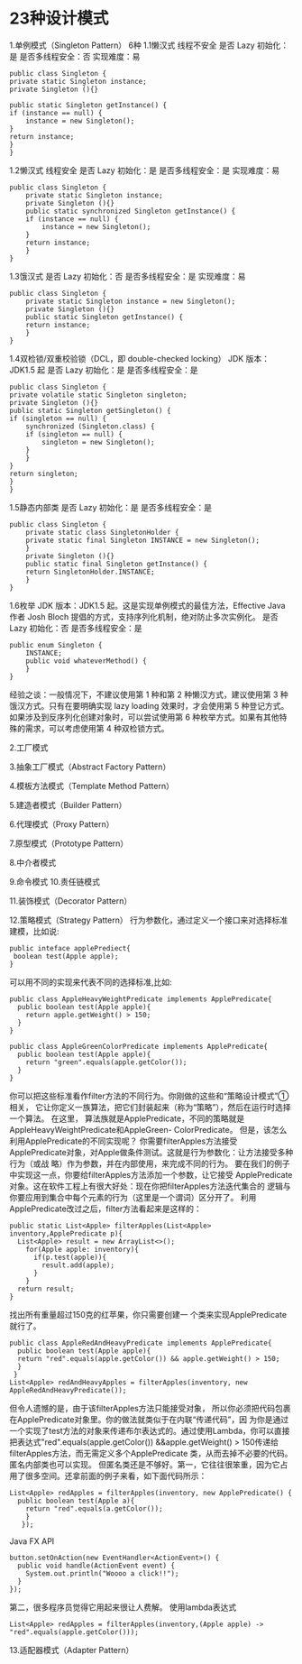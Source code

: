 23种设计模式
======
1.单例模式（Singleton Pattern）
6种
1.1懒汉式 线程不安全
是否 Lazy 初始化：是
是否多线程安全：否
实现难度：易
    
    public class Singleton {  
    private static Singleton instance;  
    private Singleton (){}  
  
    public static Singleton getInstance() {  
    if (instance == null) {  
        instance = new Singleton();  
    }  
    return instance;  
    }  
    }
1.2懒汉式 线程安全
是否 Lazy 初始化：是
是否多线程安全：是
实现难度：易

    public class Singleton {  
        private static Singleton instance;  
        private Singleton (){}  
        public static synchronized Singleton getInstance() {  
        if (instance == null) {  
            instance = new Singleton();  
        }  
        return instance;  
        }  
    }
 1.3饿汉式
是否 Lazy 初始化：否
是否多线程安全：是
实现难度：易

    public class Singleton {  
        private static Singleton instance = new Singleton();  
        private Singleton (){}  
        public static Singleton getInstance() {  
        return instance;  
        }  
    }
1.4双检锁/双重校验锁（DCL，即 double-checked locking）
JDK 版本：JDK1.5 起
是否 Lazy 初始化：是
是否多线程安全：是

    public class Singleton {  
    private volatile static Singleton singleton;  
    private Singleton (){}  
    public static Singleton getSingleton() {  
    if (singleton == null) {  
        synchronized (Singleton.class) {  
        if (singleton == null) {  
            singleton = new Singleton();  
        }  
        }  
    }  
    return singleton;  
    }  
    }
1.5静态内部类
是否 Lazy 初始化：是
是否多线程安全：是

    public class Singleton {  
        private static class SingletonHolder {  
        private static final Singleton INSTANCE = new Singleton();  
        }  
        private Singleton (){}  
        public static final Singleton getInstance() {  
        return SingletonHolder.INSTANCE;  
        }  
    }
1.6枚举
JDK 版本：JDK1.5 起。这是实现单例模式的最佳方法，Effective Java 作者 Josh Bloch 提倡的方式，支持序列化机制，绝对防止多次实例化。
是否 Lazy 初始化：否
是否多线程安全：是

    public enum Singleton {  
        INSTANCE;  
        public void whateverMethod() {  
        }  
    }
经验之谈：一般情况下，不建议使用第 1 种和第 2 种懒汉方式，建议使用第 3 种饿汉方式。只有在要明确实现 lazy loading 效果时，才会使用第 5 种登记方式。如果涉及到反序列化创建对象时，可以尝试使用第 6 种枚举方式。如果有其他特殊的需求，可以考虑使用第 4 种双检锁方式。

2.工厂模式

3.抽象工厂模式（Abstract Factory Pattern）

4.模板方法模式（Template Method Pattern）

5.建造者模式（Builder Pattern）

6.代理模式（Proxy Pattern）

7.原型模式（Prototype Pattern）

8.中介者模式


9.命令模式
10.责任链模式

11.装饰模式（Decorator Pattern）

12.策略模式（Strategy Pattern）
行为参数化，通过定义一个接口来对选择标准建模，比如说:

    public inteface applePrediect{
     boolean test(Apple apple);
    }

可以用不同的实现来代表不同的选择标准,比如:

    public class AppleHeavyWeightPredicate implements ApplePredicate{
      public boolean test(Apple apple){
        return apple.getWeight() > 150;
      } 
    } 

    public class AppleGreenColorPredicate implements ApplePredicate{
      public boolean test(Apple apple){
        return "green".equals(apple.getColor());
      } 
    }

你可以把这些标准看作filter方法的不同行为。你刚做的这些和“策略设计模式”①相关， 它让你定义一族算法，把它们封装起来（称为“策略”），然后在运行时选择一个算法。
在这里， 算法族就是ApplePredicate，不同的策略就是AppleHeavyWeightPredicate和AppleGreen- ColorPredicate。 但是，该怎么利用ApplePredicate的不同实现呢？
你需要filterApples方法接受 ApplePredicate对象，对Apple做条件测试。这就是行为参数化：让方法接受多种行为（或战 略）作为参数，并在内部使用，来完成不同的行为。
要在我们的例子中实现这一点，你要给filterApples方法添加一个参数，让它接受 ApplePredicate对象。这在软件工程上有很大好处：现在你把filterApples方法迭代集合的
逻辑与你要应用到集合中每个元素的行为（这里是一个谓词）区分开了。 
利用ApplePredicate改过之后，filter方法看起来是这样的： 

    public static List<Apple> filterApples(List<Apple> inventory,ApplePredicate p){ 
      List<Apple> result = new ArrayList<>(); 
        for(Apple apple: inventory){ 
          if(p.test(apple)){  
            result.add(apple);  
          }  
        } 
      return result; 
    } 
找出所有重量超过150克的红苹果，你只需要创建一 个类来实现ApplePredicate就行了。
    
    public class AppleRedAndHeavyPredicate implements ApplePredicate{
      public boolean test(Apple apple){
      return "red".equals(apple.getColor()) && apple.getWeight() > 150;
      } 
     } 
    List<Apple> redAndHeavyApples = filterApples(inventory, new AppleRedAndHeavyPredicate()); 
但令人遗憾的是，由于该filterApples方法只能接受对象， 所以你必须把代码包裹在ApplePredicate对象里。你的做法就类似于在内联“传递代码”，因 为你是通过一个实现了test方法的对象来传递布尔表达式的。通过使用Lambda，你可以直接把表达式"red".equals(apple.getColor()) &&apple.getWeight() > 150传递给filterApples方法，而无需定义多个ApplePredicate 类，从而去掉不必要的代码。
匿名内部类也可以实现。
但匿名类还是不够好。第一，它往往很笨重，因为它占用了很多空间。还拿前面的例子来看，如下面代码所示：

    List<Apple> redApples = filterApples(inventory, new ApplePredicate() {
      public boolean test(Apple a){  
        return "red".equals(a.getColor()); 
        } 
       }); 
Java FX API
    
    button.setOnAction(new EventHandler<ActionEvent>() { 
      public void handle(ActionEvent event) { 
        System.out.println("Woooo a click!!");
      } 
    }); 
第二，很多程序员觉得它用起来很让人费解。
使用lambda表达式
    
    List<Apple> redApples = filterApples(inventory,(Apple apple) -> "red".equals(apple.getColor()));
13.适配器模式（Adapter Pattern）

